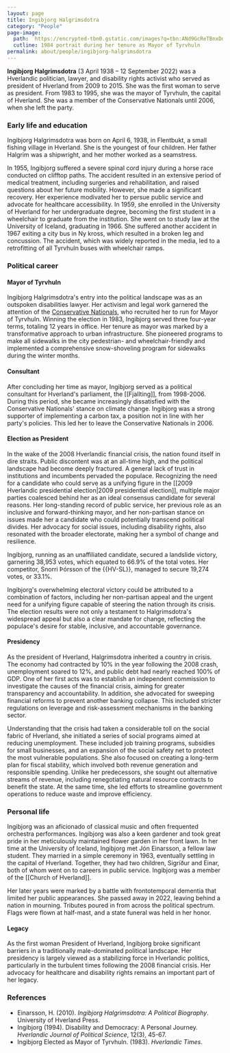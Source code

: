 ```yaml
---
layout: page
title: Ingibjorg Halgrimsdotra
category: "People"
page-image: 
  path:  https://encrypted-tbn0.gstatic.com/images?q=tbn:ANd9GcReTBnxDdeq-tDeW22S8eXc7j76aiBZBEeep78u1KkV-F0xgyS7npWQG-fYdvQ-nbDvmIA&usqp=CAU
  cutline: 1984 portrait during her tenure as Mayor of Tyrvhuln
permalink: about/people/ingibjorg-halgrimsdotra
---
```


**Ingibjorg Halgrimsdotra** (3 April 1938 – 12 September 2022) was a Hverlandic politician, lawyer, and disability rights activist who served as president of Hverland from 2009 to 2015. She was the first woman to serve as president. From 1983 to 1995, she was the mayor of Tyrvhuln, the capital of Hverland. She was a member of the Conservative Nationals until 2006, when she left the party.


### Early life and education
Ingibjorg Halgrimsdotra was born on April 6, 1938, in Flentbukt, a small fishing village in Hverland. She is the youngest of four children. Her father Halgrim was a shipwright, and her mother worked as a seamstress.

In 1955, Ingibjorg suffered a severe spinal cord injury during a horse race conducted on clifftop paths. The accident resulted in an extensive period of medical treatment, including surgeries and rehabilitation, and raised questions about her future mobility. However, she made a significant recovery. Her experience modivated her to persue public service and advocate for healthcare accessibility. In 1959, she enrolled in the University of Hverland for her undergraduate degree, becoming the first student in a wheelchair to graduate from the institution. She went on to study law at the University of Iceland, graduating in 1966. She suffered another accident in 1967 exiting a city bus in Ny kross, which resulted in a broken leg and concussion. The accident, which was widely reported in the media, led to a retrofitting of all Tyrvhuln buses with wheelchair ramps.

### Political career 
#### Mayor of Tyrvhuln
Ingibjorg Halgrimsdotra's entry into the political landscape was as an outspoken disabilities lawyer. Her activism and legal work garnered the attention of the <a href="{{ '/about/conservative-nationals' | relative_url }}">Conservative Nationals</a>, who recruited her to run for Mayor of Tyrvhuln. Winning the election in 1983, Ingibjorg served three four-year terms, totaling 12 years in office. Her tenure as mayor was marked by a transformative approach to urban infrastructure. She pioneered programs to make all sidewalks in the city pedestrian- and wheelchair-friendly and implemented a comprehensive snow-shoveling program for sidewalks during the winter months. 

#### Consultant
After concluding her time as mayor, Ingibjorg served as a political consultant for Hverland's parliament, the [[Fjallting]], from 1998-2006. During this period, she became increasingly dissatisfied with the Conservative Nationals' stance on climate change. Ingibjorg was a strong supporter of implementing a carbon tax, a position not in line with her party's policies. This led her to leave the Conservative Nationals in 2006.

#### Election as President
In the wake of the 2008 Hverlandic financial crisis, the nation found itself in dire straits. Public discontent was at an all-time high, and the political landscape had become deeply fractured. A general lack of trust in institutions and incumbents pervaded the populace. Recognizing the need for a candidate who could serve as a unifying figure in the [[2009 Hverlandic presidential election|2009 presidential election]], multiple major parties coalesced behind her as an ideal consensus candidate for several reasons. Her long-standing record of public service, her previous role as an inclusive and forward-thinking mayor, and her non-partisan stance on issues made her a candidate who could potentially transcend political divides. Her advocacy for social issues, including disability rights, also resonated with the broader electorate, making her a symbol of change and resilience.

Ingibjorg, running as an unaffiliated candidate, secured a landslide victory, garnering 38,953 votes, which equated to 66.9% of the total votes. Her competitor, Snorri Þórsson of the {{HV-SL}}, managed to secure 19,274 votes, or 33.1%.

Ingibjorg's overwhelming electoral victory could be attributed to a combination of factors, including her non-partisan appeal and the urgent need for a unifying figure capable of steering the nation through its crisis. The election results were not only a testament to Halgrimsdotra's widespread appeal but also a clear mandate for change, reflecting the populace's desire for stable, inclusive, and accountable governance.

#### Presidency
As the president of Hverland, Halgrimsdotra inherited a country in crisis. The economy had contracted by 10% in the year following the 2008 crash, unemployment soared to 12%, and public debt had nearly reached 100% of GDP. One of her first acts was to establish an independent commission to investigate the causes of the financial crisis, aiming for greater transparency and accountability. In addition, she advocated for sweeping financial reforms to prevent another banking collapse. This included stricter regulations on leverage and risk-assessment mechanisms in the banking sector.

Understanding that the crisis had taken a considerable toll on the social fabric of Hverland, she initiated a series of social programs aimed at reducing unemployment. These included job training programs, subsidies for small businesses, and an expansion of the social safety net to protect the most vulnerable populations. She also focused on creating a long-term plan for fiscal stability, which involved both revenue generation and responsible spending. Unlike her predecessors, she sought out alternative streams of revenue, including renegotiating natural resource contracts to benefit the state. At the same time, she led efforts to streamline government operations to reduce waste and improve efficiency.

### Personal life
Ingibjorg was an aficionado of classical music and often frequented orchestra performances. Ingibjorg was also a keen gardener and took great pride in her meticulously maintained flower garden in her front lawn. In her time at the University of Iceland, Ingibjorg met Jón Einarsson, a fellow law student. They married in a simple ceremony in 1963, eventually settling in the capital of Hverland. Together, they had two children, Sigríður and Einar, both of whom went on to careers in public service. Ingibjorg was a member of the [[Church of Hverland]]. 

Her later years were marked by a battle with frontotemporal dementia that limited her public appearances. She passed away in 2022, leaving behind a nation in mourning. Tributes poured in from across the political spectrum. Flags were flown at half-mast, and a state funeral was held in her honor.

#### Legacy
As the first woman President of Hverland, Ingibjorg broke significant barriers in a traditionally male-dominated political landscape. Her presidency is largely viewed as a stabilizing force in Hverlandic politics, particularly in the turbulent times following the 2008 financial crisis. Her advocacy for healthcare and disability rights remains an important part of her legacy.

### References
* Einarsson, H. (2010). *Ingibjorg Halgrimsdotra: A Political Biography*. University of Hverland Press.
* Ingibjorg (1994). Disability and Democracy: A Personal Journey. *Hverlandic Journal of Political Science*, 12(3), 45-67.
* Ingibjorg Elected as Mayor of Tyrvhuln. (1983). *Hverlandic Times*. 


